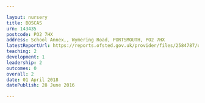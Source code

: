 ```yaml
---

layout: nursery
title: BOSCAS
urn: 143435
postcode: PO2 7HX
address: School Annex,, Wymering Road, PORTSMOUTH, PO2 7HX
latestReportUrl: https://reports.ofsted.gov.uk/provider/files/2584787/urn/143435.pdf
teaching: 2
development: 1
leadership: 2
outcomes: 0
overall: 2
date: 01 April 2018 
datePublish: 28 June 2016

---
```

